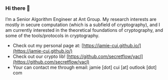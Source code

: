 ### Hi there 👋

I’m a Senior Algorithm Engineer at Ant Group. My research interests are mostly in secure computation (which is a subfield of cryptography), and I am currently interested in the theoretical foundations of cryptography, and some of the tools/protocols in cryptography.

- Check out my personal page at: [https://jamie-cui.github.io/](https://jamie-cui.github.io/)
- Check out our crypto lib! [https://github.com/secretflow/yacl](https://github.com/secretflow/yacl)
- Your can contact me through email: jamie [dot] cui [at] outlook [dot] com
